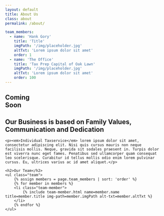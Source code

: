 ```yaml
---
layout: default
title: About Us
class: about
permalink: /about/

team_members:
  - name: 'Hank Gory'
    title: 'Title'
    imgPath: '/img/placeholder.jpg'
    altTxt: 'Lorem ipsum dolor sit amet'
    order: 1
  - name: 'The Office'
    title: 'Tax Prep Capital of Oak Lawn'
    imgPath: '/img/placeholder.jpg'
    altTxt: 'Lorem ipsum dolor sit amet'
    order: 100
---
```


<div class="wrapper">
    <div class="coming-soon"><h2>Coming<br>Soon</h2></div>
    <h2>Our Business is based on Family Values, Communication and Dedication</h2>

    <p><em>Individual Taxservice</em> lorem ipsum dolor sit amet, consectetur adipiscing elit. Nisi quis cursus mauris non neque facilisis mollis. Neque, gravida sit sodales praesent in. Turpis dolor est viverra nunc eget fames. Penatibus sed ullamcorper quam consequat leo scelerisque. Curabitur id tellus mollis odio enim lorem pulvinar cursus. Eu, ultrices varius ac id amet aliquet.</p>

    <h2>Our Team</h2>
    <ul class="team">
        {% assign members = page.team_members | sort: 'order' %}
        {% for member in members %}
        <li class="team-member">
            {% include team-member.html name=member.name title=member.title img-path=member.imgPath alt-txt=member.altTxt %}
        </li>
        {% endfor %}
    </ul>
</div>
